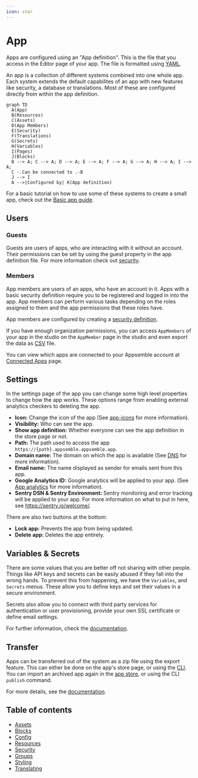 ```yaml
---
icon: star
---
```


# App

Apps are configured using an "App definition". This is the file that you access in the Editor page
of your app. The file is formatted using [YAML](../guides/yaml-syntax.mdx).

An app is a collection of different systems combined into one whole app. Each system extends the
default capabilites of an app with new features like security, a database or translations. Most of
these are configured directly from within the app definition.

```mermaid
graph TD
  A(App)
  B(Resources)
  C(Assets)
  D(App Members)
  E(Security)
  F(Translations)
  G(Secrets)
  H(Variables)
  I(Pages)
  J(Blocks)
  B --> A; C --> A; D --> A; E --> A; F --> A; G --> A; H --> A; I --> A;
  C -.Can be connected to .-B
  J --> I
  A -->|Configured by| K(App definition)
```

For a basic tutorial on how to use some of these systems to create a small app, check out the
[Basic app guide](../guides/basic-app.md).

## Users

### Guests

Guests are users of apps, who are interacting with it without an account. Their permissions can be
set by using the guest property in the app definition file. For more information check out
[security](./security.md).

### Members

App members are users of an apps, who have an account in it. Apps with a basic security definition
require you to be registered and logged in into the app. App members can perform various tasks
depending on the roles assigned to them and the app permissions that these roles have.

App members are configured by creating a [security definition](./security.md#security-definition).

If you have enough organization permissions, you can access `AppMembers` of your app in the studio
on the `AppMember` page in the studio and even export the data as
[CSV](https://en.wikipedia.org/wiki/Comma-separated_values) file.

You can view which apps are connected to your Appsemble account at [Connected Apps](/settings/apps)
page.

## Settings

In the settings page of the app you can change some high level properties to change how the app
works. These options range from enabling external analytics checkers to deleting the app.

- **Icon:** Change the icon of the app (See [app-icons](../guides/app-icons.md) for more
  information).
- **Visibility:** Who can see the app.
- **Show app definition:** Whether everyone can see the app definition in the store page or not.
- **Path:** The path used to access the app `https://{path}.appsemble.appsemble.app`.
- **Domain name:** The domain on which the app is available (See [DNS](../guides/dns.md) for more
  information).
- **Email name:** The name displayed as sender for emails sent from this app.
- **Google Analytics ID:** Google analytics will be applied to your app. (See
  [App analytics](../guides/analytics.md) for more information).
- **Sentry DSN & Sentry Environment:** Sentry monitoring and error tracking will be applied to your
  app. For more information on what to put in here, see https://sentry.io/welcome/.

There are also two buttons at the bottom:

- **Lock app:** Prevents the app from being updated.
- **Delete app:** Deletes the app entirely.

## Variables & Secrets

There are some values that you are better off not sharing with other people. Things like API keys
and secrets can be easily abused if they fall into the wrong hands. To prevent this from happening,
we have the `Variables`, and `Secrets` menus. These allow you to define keys and set their values in
a secure environment.

Secrets also allow you to connect with third party services for authentication or user provisioning,
provide your own SSL certificate or define email settings.

For further information, check the [documentation](config.md).

## Transfer

Apps can be transferred out of the system as a zip file using the export feature. This can either be
done on the app's store page, or using the [CLI](../packages/cli#apps). You can import an archived
app again in the [app store](/apps#import), or using the CLI `publish` command.

For more details, see the [documentation](../guides/basic-app.md#export-import).

## Table of contents

- [Assets](assets.md)
- [Blocks](blocks.md)
- [Config](config.md)
- [Resources](resources.md)
- [Security](security.md)
- [Groups](groups.md)
- [Styling](styling.md)
- [Translating](translating.md)
